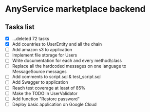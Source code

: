 # AnyService marketplace backend

## Tasks list
- [x] ...deleted 72 tasks
- [x] Add countries to UserEntity and all the chain
- [ ] Add amazon s3 to application
- [ ] Implement file storage for Users
- [ ] Write documentation for each and every method\class
- [ ] Replace all the hardcoded messages on one language to MessageSource messages
- [ ] Add comments to script.sql & test_script.sql
- [ ] Add Swagger to application
- [ ] Reach test coverage at least of 85%
- [ ] Make the TODO in UserValidator
- [ ] Add function "Restore password"
- [ ] Deploy basic application on Google Cloud
